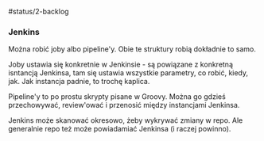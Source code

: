 #status/2-backlog 

### Jenkins
Można robić joby albo pipeline'y. Obie te struktury robią dokładnie to samo.

Joby ustawia się konkretnie w Jenkinsie - są powiązane z konkretną isntancją Jenkinsa, tam się ustawia wszystkie parametry, co robić, kiedy, jak. Jak instancja padnie, to trochę kaplica.

Pipeline'y to po prostu skrypty pisane w Groovy. Można go gdzieś przechowywać, review'ować i przenosić między instancjami Jenkinsa.

Jenkins może skanować okresowo, żeby wykrywać zmiany w repo.
Ale generalnie repo też może powiadamiać Jenkinsa (i raczej powinno).
